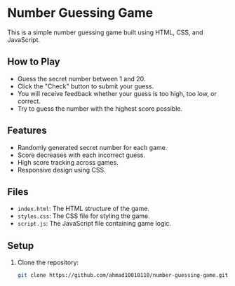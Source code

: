 # Number Guessing Game

This is a simple number guessing game built using HTML, CSS, and JavaScript.

## How to Play

- Guess the secret number between 1 and 20.
- Click the "Check" button to submit your guess.
- You will receive feedback whether your guess is too high, too low, or correct.
- Try to guess the number with the highest score possible.

## Features

- Randomly generated secret number for each game.
- Score decreases with each incorrect guess.
- High score tracking across games.
- Responsive design using CSS.

## Files

- `index.html`: The HTML structure of the game.
- `styles.css`: The CSS file for styling the game.
- `script.js`: The JavaScript file containing game logic.

## Setup

1. Clone the repository:
   ```bash
   git clone https://github.com/ahmad10010110/number-guessing-game.git
